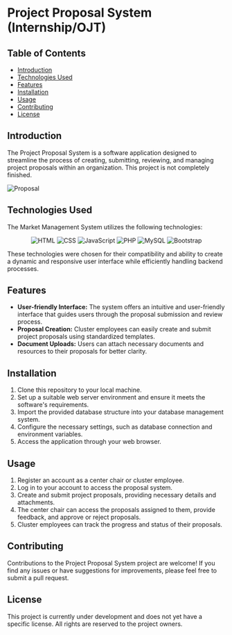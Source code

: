 # Project Proposal System (Internship/OJT)

## Table of Contents

- [Introduction](#introduction)
- [Technologies Used](#technologies-used)
- [Features](#features)
- [Installation](#installation)
- [Usage](#usage)
- [Contributing](#contributing)
- [License](#license)

## Introduction

The Project Proposal System is a software application designed to streamline the process of creating, submitting, reviewing, and managing project proposals within an organization. This project is not completely finished.

![Proposal](https://github.com/ruyembiado/projectproposalsystem/assets/114800689/141b8667-9050-4397-96ea-aac98d101dc1)

## Technologies Used

The Market Management System utilizes the following technologies:

<p align="center">
  <img src="https://img.shields.io/badge/HTML-E34F26?style=for-the-badge&logo=html5&logoColor=white" alt="HTML">
  <img src="https://img.shields.io/badge/CSS-1572B6?style=for-the-badge&logo=css3&logoColor=white" alt="CSS">
  <img src="https://img.shields.io/badge/JavaScript-F7DF1E?style=for-the-badge&logo=javascript&logoColor=black" alt="JavaScript">
  <img src="https://img.shields.io/badge/PHP-777BB4?style=for-the-badge&logo=php&logoColor=white" alt="PHP">
  <img src="https://img.shields.io/badge/MySQL-4479A1?style=for-the-badge&logo=mysql&logoColor=white" alt="MySQL">
  <img src="https://img.shields.io/badge/Bootstrap-563D7C?style=for-the-badge&logo=bootstrap&logoColor=white" alt="Bootstrap">
</p>

These technologies were chosen for their compatibility and ability to create a dynamic and responsive user interface while efficiently handling backend processes.

## Features

- **User-friendly Interface:** The system offers an intuitive and user-friendly interface that guides users through the proposal submission and review process.
- **Proposal Creation:** Cluster employees can easily create and submit project proposals using standardized templates.
- **Document Uploads:** Users can attach necessary documents and resources to their proposals for better clarity.

## Installation

1. Clone this repository to your local machine.
2. Set up a suitable web server environment and ensure it meets the software's requirements.
3. Import the provided database structure into your database management system.
4. Configure the necessary settings, such as database connection and environment variables.
5. Access the application through your web browser.

## Usage

1. Register an account as a center chair or cluster employee.
2. Log in to your account to access the proposal system.
3. Create and submit project proposals, providing necessary details and attachments.
4. The center chair can access the proposals assigned to them, provide feedback, and approve or reject proposals.
5. Cluster employees can track the progress and status of their proposals.

## Contributing

Contributions to the Project Proposal System project are welcome! If you find any issues or have suggestions for improvements, please feel free to submit a pull request.

## License

This project is currently under development and does not yet have a specific license. All rights are reserved to the project owners.
